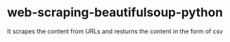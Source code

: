 # web-scraping-beautifulsoup-python
 It scrapes the content from URLs and resturns the content in the form of csv
